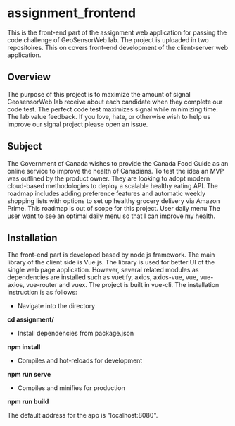 # assignment_frontend
This is the front-end part of the assignment web application for passing the code challenge of GeoSensorWeb lab. The project is uploaded in two repositoires. This on covers front-end development of the client-server web application. 
## Overview
The purpose of this project is to maximize the amount of signal GeosensorWeb lab receive about each candidate when they complete our code test. The perfect code test maximizes signal while minimizing time. The lab value feedback. If you love, hate, or otherwise wish to help us improve our signal project please open an issue. 
## Subject
The Government of Canada wishes to provide the Canada Food Guide as an online service to improve the health of Canadians. To test the idea an MVP was outlined by the product owner. They are looking to adopt modern cloud-based methodologies to deploy a scalable healthy eating API.
The roadmap includes adding preference features and automatic weekly shopping lists with options to set up healthy grocery delivery via Amazon Prime. This roadmap is out of scope for this project.
User daily menu
The user want to see an optimal daily menu
so that I can improve my health.
## Installation
The front-end part is developed based by node js framework. The main library of the client side is Vue.js. The library is used for better UI of the single web page application. However, several related modules as dependencies are installed such as vuetify, axios, axios-vue, vue, vue-axios, vue-router and vuex. The project is built in vue-cli. The installation instruction is as follows:

- Navigate into the directory

**cd assignment/**
- Install dependencies from package.json

**npm install**
- Compiles and hot-reloads for development

**npm run serve**
- Compiles and minifies for production

**npm run build**

The default address for the app is "localhost:8080".
